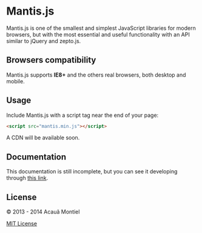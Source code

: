 Mantis.js
=========

Mantis.js is one of the smallest and simplest JavaScript libraries for modern browsers, but with the most essential and useful functionality with an API similar to jQuery and zepto.js.


Browsers compatibility
----------------------

Mantis.js supports **IE8+** and the others real browsers, both desktop and mobile.


Usage
-----

Include Mantis.js with a script tag near the end of your page:

```html
<script src="mantis.min.js"></script>
```

A CDN will be available soon.


Documentation
-------------

This documentation is still incomplete, but you can see it developing through [this link](/docs/README.md).


License
-------

© 2013 - 2014 Acauã Montiel

[MIT License](http://acaua.mit-license.org/)
